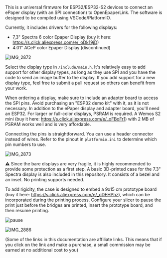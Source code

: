 This is a universal firmware for ESP32/ESP32-S2 devices to connect an ePaper display (with an SPI connection) to OpenEpaperLink.
The software is designed to be compiled using VSCode/PlatformIO.

Currently, it includes drivers for the following displays:

- 7,3" Spectra 6 color Epaper Display (buy it here: https://s.click.aliexpress.com/e/_oDk19jD)
- 4.01" ACeP color Epaper Display (discontinued)

![IMG_2872](https://github.com/user-attachments/assets/63864c09-9611-4113-bf48-1980ebcf7a32)

Select the display type in `/include/main.h`. It's relatively easy to add support for other display types, as long as they use SPI and you have the code to send an image buffer to the display. If you add support for a new display type, feel free to submit a pull request so others can benefit from your work.

When ordering a display, make sure to include an adapter board to access the SPI pins. Avoid purchasing an "ESP32 demo kit" with it, as it is not necessary.
In addition to the ePaper display and adapter board, you'll need an ESP32. For larger or full-color displays, PSRAM is required. A Wemos S2 mini (buy it here: https://s.click.aliexpress.com/e/_oFBoFr1) 
with 2 MB of PSRAM works well and is very affordable.

Connecting the pins is straightforward. You can use a header connector instead of wires. Refer to the pinout in `platformio.ini` to determine which pin numbers to use.

![IMG_2873](https://github.com/user-attachments/assets/8a38a5f7-4447-413e-8db0-b4478f6511da)

⚠️ Since the bare displays are very fragile, it is highly recommended to provide some protection as a first step. A basic 3D-printed case for the 7.3" Spectra display is also included in this repository. It consists of a bezel and an inset. No printing supports needed.

To add rigidity, the case is designed to embed a 9x15 cm prototype board (buy it here: https://s.click.aliexpress.com/e/_oDEHPhz), which can be incorporated during the printing process.
Configure your slicer to pause the print just before the bridges are printed, insert the prototype board, and then resume printing.

![pause](https://github.com/user-attachments/assets/914c4678-9b6b-4ccc-b5a7-f47e9a3a2b32)

![IMG_2886](https://github.com/user-attachments/assets/b8605516-7ed5-48f1-8253-3a10afb3c08a)

(Some of the links in this documentation are affiliate links. This means that if you click on the link and make a purchase, a small commission may be earned at no additional cost to you)
